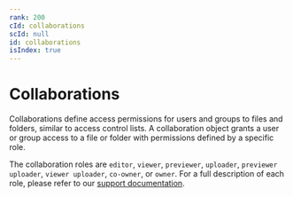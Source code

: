 ```yaml
---
rank: 200
cId: collaborations
scId: null
id: collaborations
isIndex: true
---
```


# Collaborations

Collaborations define access permissions for users and groups to files and
folders, similar to access control lists. A collaboration object grants a user
or group access to a file or folder with permissions defined by a specific
role.

The collaboration roles are `editor`, `viewer`, `previewer`, `uploader`,
`previewer uploader`, `viewer uploader`, `co-owner`, or `owner`. For a full
description of each role, please refer to our [support documentation].

[support documentation]: https://community.box.com/t5/Collaborate-By-Inviting-Others/Understanding-Collaborator-Permission-Levels/ta-p/144
